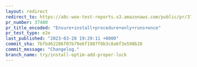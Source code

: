 ```yaml
---
layout: redirect
redirect_to: https://a8c-woo-test-reports.s3.amazonaws.com/public/pr/37480/e2e/index.html
pr_number: 37480
pr_title_encoded: "Ensure+install+procedure+only+runs+once"
pr_test_type: e2e
last_published: "2023-03-28 19:29:11 +0000"
commit_sha: 7bfbd62286f07b79e6f1987f0b3c8a6f3e598b28
commit_message: "Changelog."
branch_name: try/install-optim-add-proper-lock
---
```

